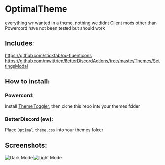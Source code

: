 # OptimalTheme 
everything we wanted in a theme, nothing we didnt
Client mods other than Powercord have not been tested but should work  

## Includes:
https://github.com/stickfab/pc-fluenticons
https://github.com/mwittrien/BetterDiscordAddons/tree/master/Themes/SettingsModal

## How to install:  

### Powercord:
Install [Theme Toggler](https://github.com/redstonekasi/theme-toggler), then clone this repo into your themes folder  

### BetterDiscord (ew):
Place `Optimal.theme.css` into your themes folder

## Screenshots:
![Dark Mode](https://user-images.githubusercontent.com/48113593/164038847-19c1d9f6-5a8d-4f89-95e4-80e660102d26.png)
![Light Mode](https://user-images.githubusercontent.com/48113593/164038910-b31acbda-d91c-4527-8d0f-77fb99419790.png)
